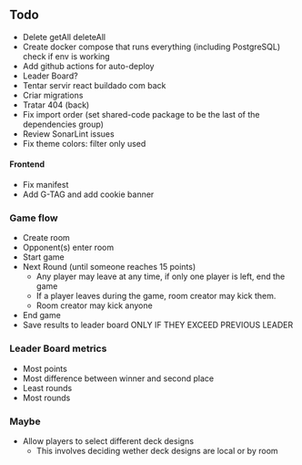 ## Todo

- Delete getAll deleteAll
- Create docker compose that runs everything (including PostgreSQL) check if env is working
- Add github actions for auto-deploy
- Leader Board?
- Tentar servir react buildado com back
- Criar migrations
- Tratar 404 (back)
- Fix import order (set shared-code package to be the last of the dependencies group)
- Review SonarLint issues
- Fix theme colors: filter only used

#### Frontend

- Fix manifest
- Add G-TAG and add cookie banner

### Game flow

- Create room
- Opponent(s) enter room
- Start game
- Next Round (until someone reaches 15 points)
  - Any player may leave at any time, if only one player is left, end the game
  - If a player leaves during the game, room creator may kick them.
  - Room creator may kick anyone
- End game
- Save results to leader board ONLY IF THEY EXCEED PREVIOUS LEADER

### Leader Board metrics

- Most points
- Most difference between winner and second place
- Least rounds
- Most rounds

### Maybe

- Allow players to select different deck designs
  - This involves deciding wether deck designs are local or by room
